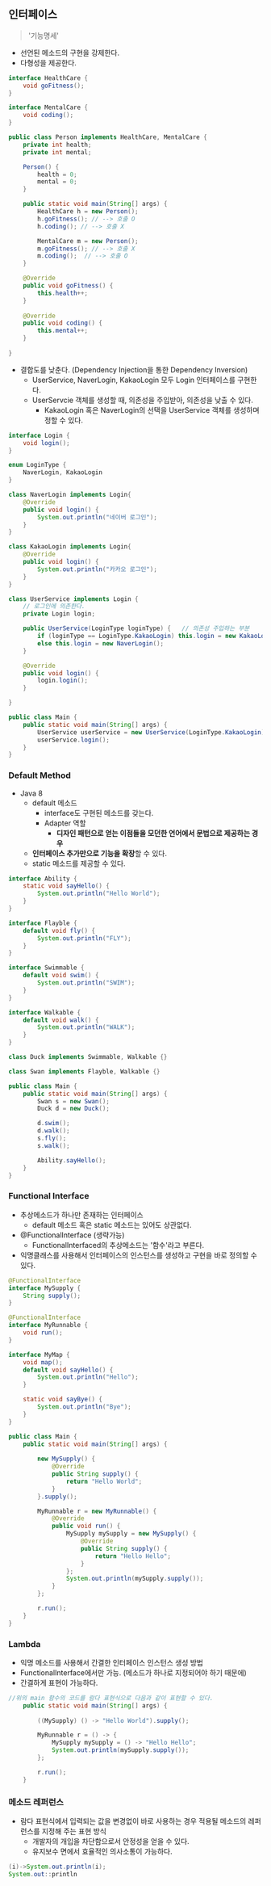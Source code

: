 ## 인터페이스

> '기능명세'

- 선언된 메소드의 구현을 강제한다.
- 다형성을 제공한다.

```java
interface HealthCare {
    void goFitness();
}

interface MentalCare {
    void coding();
}

public class Person implements HealthCare, MentalCare {
    private int health;
    private int mental;

    Person() {
        health = 0;
        mental = 0;
    }

    public static void main(String[] args) {
        HealthCare h = new Person();
        h.goFitness(); // --> 호출 O
        h.coding(); // --> 호출 X

        MentalCare m = new Person();
        m.goFitness(); // --> 호출 X
        m.coding();  // --> 호출 O
    }

    @Override
    public void goFitness() {
        this.health++;
    }
 
    @Override
    public void coding() {
        this.mental++;
    }
    
}
```

- 결합도를 낮춘다. (Dependency Injection을 통한 Dependency Inversion)
  - UserService, NaverLogin, KakaoLogin 모두 Login 인터페이스를 구현한다.
  - UserServcie 객체를 생성할 때, 의존성을 주입받아, 의존성을 낮출 수 있다.
    - KakaoLogin 혹은 NaverLogin의 선택을 UserService 객체를 생성하며 정할 수 있다.

```java
interface Login {
    void login();
}

enum LoginType {
    NaverLogin, KakaoLogin
}

class NaverLogin implements Login{
    @Override
    public void login() {
        System.out.println("네이버 로그인");
    }
}

class KakaoLogin implements Login{
    @Override
    public void login() {
        System.out.println("카카오 로그인");
    }
}

class UserService implements Login {
    // 로그인에 의존한다.
    private Login login;

    public UserService(LoginType loginType) {	// 의존성 주입하는 부분
        if (loginType == LoginType.KakaoLogin) this.login = new KakaoLogin();
        else this.login = new NaverLogin();
    }

    @Override
    public void login() {
        login.login();
    }

}

public class Main {
    public static void main(String[] args) {
        UserService userService = new UserService(LoginType.KakaoLogin);
        userService.login();
    }
}
```

### Default Method

- Java 8
  - default 메소드
    - interface도 구현된 메소드를 갖는다.
    - Adapter 역할
      - **디자인 패턴으로 얻는 이점들을 모던한 언어에서 문법으로 제공하는 경우**
  - **인터페이스 추가만으로 기능을 확장**할 수 있다.
  - static 메소드를 제공할 수 있다.

```java
interface Ability {
    static void sayHello() {
        System.out.println("Hello World");
    }
}

interface Flayble {
    default void fly() {
        System.out.println("FLY");
    }
}

interface Swimmable {
    default void swim() {
        System.out.println("SWIM");
    }
}

interface Walkable {
    default void walk() {
        System.out.println("WALK");
    }
}

class Duck implements Swimmable, Walkable {}

class Swan implements Flayble, Walkable {}

public class Main {
    public static void main(String[] args) {
        Swan s = new Swan();
        Duck d = new Duck();

        d.swim();
        d.walk();
        s.fly();
        s.walk();

        Ability.sayHello();
    }
}
```

### Functional Interface

- 추상메소드가 하나만 존재하는 인터페이스
  - default 메소드 혹은 static 메소드는 있어도 상관없다.
- @FunctionalInterface (생략가능)
  - FunctionalInterfaced의 추상메소드는 '함수'라고 부른다.
- 익명클래스를 사용해서 인터페이스의 인스턴스를 생성하고 구현을 바로 정의할 수 있다.

```java
@FunctionalInterface
interface MySupply {
    String supply();
}

@FunctionalInterface
interface MyRunnable {
    void run();
}

interface MyMap {
    void map();
    default void sayHello() {
        System.out.println("Hello");
    }

    static void sayBye() {
        System.out.println("Bye");
    }
}

public class Main {
    public static void main(String[] args) {
      
        new MySupply() {
            @Override
            public String supply() {
                return "Hello World";
            }
        }.supply();

        MyRunnable r = new MyRunnable() {
            @Override
            public void run() {
                MySupply mySupply = new MySupply() {
                    @Override
                    public String supply() {
                        return "Hello Hello";
                    }
                };
                System.out.println(mySupply.supply());
            }
        };

        r.run();
    }
}

```



### Lambda

- 익명 메소드를 사용해서 간결한 인터페이스 인스턴스 생성 방법
- FunctionalInterface에서만 가능. (메소드가 하나로 지정되어야 하기 때문에)
- 간결하게 표현이 가능하다.

```java
//위의 main 함수의 코드를 람다 표현식으로 다음과 같이 표현할 수 있다.
	public static void main(String[] args) {
    
        ((MySupply) () -> "Hello World").supply();

        MyRunnable r = () -> {
            MySupply mySupply = () -> "Hello Hello";
            System.out.println(mySupply.supply());
        };

        r.run();
    }
```



### 메소드 레퍼런스

- 람다 표현식에서 입력되는 값을 변경없이 바로 사용하는 경우 적용될 메소드의 레퍼런스를 지정해 주는 표현 방식
  - 개발자의 개입을 차단함으로서 안정성을 얻을 수 있다.
  - 유지보수 면에서 효율적인 의사소통이 가능하다.

```java
(i)->System.out.println(i);
System.out::println
```



